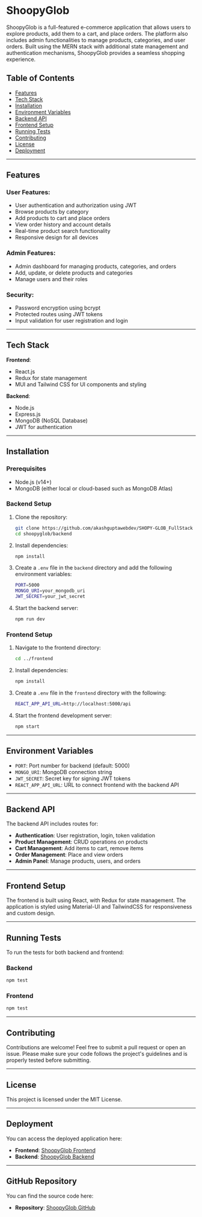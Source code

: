 # ShoopyGlob

ShoopyGlob is a full-featured e-commerce application that allows users to explore products, add them to a cart, and place orders. The platform also includes admin functionalities to manage products, categories, and user orders. Built using the MERN stack with additional state management and authentication mechanisms, ShoopyGlob provides a seamless shopping experience.

## Table of Contents

- [Features](#features)
- [Tech Stack](#tech-stack)
- [Installation](#installation)
- [Environment Variables](#environment-variables)
- [Backend API](#backend-api)
- [Frontend Setup](#frontend-setup)
- [Running Tests](#running-tests)
- [Contributing](#contributing)
- [License](#license)
- [Deployment](#deployment)

---

## Features

### User Features:
- User authentication and authorization using JWT
- Browse products by category
- Add products to cart and place orders
- View order history and account details
- Real-time product search functionality
- Responsive design for all devices

### Admin Features:
- Admin dashboard for managing products, categories, and orders
- Add, update, or delete products and categories
- Manage users and their roles

### Security:
- Password encryption using bcrypt
- Protected routes using JWT tokens
- Input validation for user registration and login

---

## Tech Stack

**Frontend**:  
- React.js
- Redux for state management
- MUI and Tailwind CSS for UI components and styling

**Backend**:  
- Node.js  
- Express.js  
- MongoDB (NoSQL Database)  
- JWT for authentication

---

## Installation

### Prerequisites

- Node.js (v14+)
- MongoDB (either local or cloud-based such as MongoDB Atlas)

### Backend Setup

1. Clone the repository:
   ```bash
   git clone https://github.com/akashguptawebdev/SHOPY-GLOB_FullStack
   cd shoopyglob/backend
   ```

2. Install dependencies:
   ```bash
   npm install
   ```

3. Create a `.env` file in the `backend` directory and add the following environment variables:
   ```bash
   PORT=5000
   MONGO_URI=your_mongodb_uri
   JWT_SECRET=your_jwt_secret
   ```

4. Start the backend server:
   ```bash
   npm run dev
   ```

### Frontend Setup

1. Navigate to the frontend directory:
   ```bash
   cd ../frontend
   ```

2. Install dependencies:
   ```bash
   npm install
   ```

3. Create a `.env` file in the `frontend` directory with the following:
   ```bash
   REACT_APP_API_URL=http://localhost:5000/api
   ```

4. Start the frontend development server:
   ```bash
   npm start
   ```

---

## Environment Variables

- `PORT`: Port number for backend (default: 5000)
- `MONGO_URI`: MongoDB connection string
- `JWT_SECRET`: Secret key for signing JWT tokens
- `REACT_APP_API_URL`: URL to connect frontend with the backend API

---

## Backend API

The backend API includes routes for:

- **Authentication**: User registration, login, token validation
- **Product Management**: CRUD operations on products
- **Cart Management**: Add items to cart, remove items
- **Order Management**: Place and view orders
- **Admin Panel**: Manage products, users, and orders

---

## Frontend Setup

The frontend is built using React, with Redux for state management. The application is styled using Material-UI and TailwindCSS for responsiveness and custom design.

---

## Running Tests

To run the tests for both backend and frontend:

### Backend
```bash
npm test
```

### Frontend
```bash
npm test
```

---

## Contributing

Contributions are welcome! Feel free to submit a pull request or open an issue. Please make sure your code follows the project's guidelines and is properly tested before submitting.

---

## License

This project is licensed under the MIT License.

---

## Deployment

You can access the deployed application here:

- **Frontend**: [ShoopyGlob Frontend](https://shopy-glob-full-stack.vercel.app/)
- **Backend**: [ShoopyGlob Backend](https://shopy-glob-fullstack-1.onrender.com)

---

## GitHub Repository

You can find the source code here:

- **Repository**: [ShoopyGlob GitHub](https://github.com/yourusername/shoopyglob)

